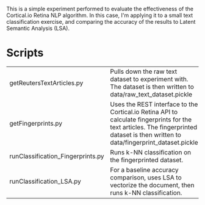 This is a simple experiment performed to evaluate the effectiveness of the
Cortical.io Retina NLP algorithm. In this case, I'm applying it to a small
text classification exercise, and comparing the accuracy of the results to
Latent Semantic Analysis (LSA).

Scripts
=======
<table>
<tr><td>getReutersTextArticles.py</td><td>Pulls down the raw text dataset to experiment with. The dataset is then written to data/raw_text_dataset.pickle</td></tr>
<tr><td>getFingerprints.py</td><td>Uses the REST interface to the Cortical.io Retina API to calculate fingerprints for the text articles. The fingerprinted dataset is then written to data/fingerprint_dataset.pickle</td></tr>
<tr><td>runClassification_Fingerprints.py</td><td>Runs k-NN classification on the fingerprinted dataset.</td></tr>
<tr><td>runClassification_LSA.py</td><td>For a baseline accuracy comparison, uses LSA to vectorize the document, then runs k-NN classification.</td></tr>
</table>


